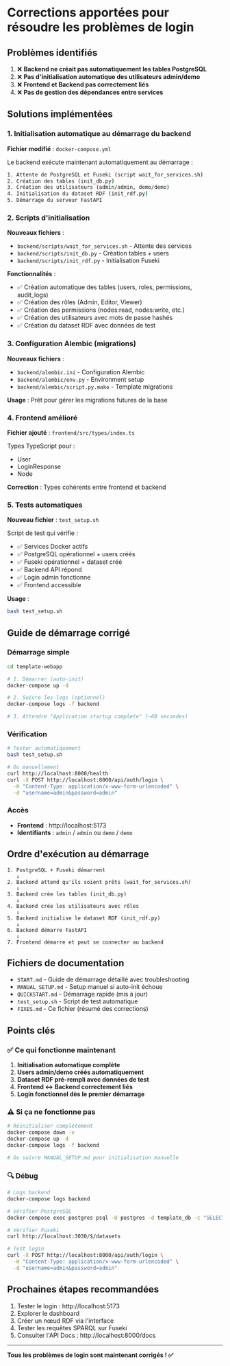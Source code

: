 # Corrections apportées pour résoudre les problèmes de login

## Problèmes identifiés

1. ❌ **Backend ne créait pas automatiquement les tables PostgreSQL**
2. ❌ **Pas d'initialisation automatique des utilisateurs admin/demo**
3. ❌ **Frontend et Backend pas correctement liés**
4. ❌ **Pas de gestion des dépendances entre services**

## Solutions implémentées

### 1. Initialisation automatique au démarrage du backend

**Fichier modifié** : `docker-compose.yml`

Le backend exécute maintenant automatiquement au démarrage :
```bash
1. Attente de PostgreSQL et Fuseki (script wait_for_services.sh)
2. Création des tables (init_db.py)
3. Création des utilisateurs (admin/admin, demo/demo)
4. Initialisation du dataset RDF (init_rdf.py)
5. Démarrage du serveur FastAPI
```

### 2. Scripts d'initialisation

**Nouveaux fichiers** :
- `backend/scripts/wait_for_services.sh` - Attente des services
- `backend/scripts/init_db.py` - Création tables + users
- `backend/scripts/init_rdf.py` - Initialisation Fuseki

**Fonctionnalités** :
- ✅ Création automatique des tables (users, roles, permissions, audit_logs)
- ✅ Création des rôles (Admin, Editor, Viewer)
- ✅ Création des permissions (nodes:read, nodes:write, etc.)
- ✅ Création des utilisateurs avec mots de passe hashés
- ✅ Création du dataset RDF avec données de test

### 3. Configuration Alembic (migrations)

**Nouveaux fichiers** :
- `backend/alembic.ini` - Configuration Alembic
- `backend/alembic/env.py` - Environment setup
- `backend/alembic/script.py.mako` - Template migrations

**Usage** : Prêt pour gérer les migrations futures de la base

### 4. Frontend amélioré

**Fichier ajouté** : `frontend/src/types/index.ts`

Types TypeScript pour :
- User
- LoginResponse
- Node

**Correction** : Types cohérents entre frontend et backend

### 5. Tests automatiques

**Nouveau fichier** : `test_setup.sh`

Script de test qui vérifie :
- ✅ Services Docker actifs
- ✅ PostgreSQL opérationnel + users créés
- ✅ Fuseki opérationnel + dataset créé
- ✅ Backend API répond
- ✅ Login admin fonctionne
- ✅ Frontend accessible

**Usage** :
```bash
bash test_setup.sh
```

## Guide de démarrage corrigé

### Démarrage simple

```bash
cd template-webapp

# 1. Démarrer (auto-init)
docker-compose up -d

# 2. Suivre les logs (optionnel)
docker-compose logs -f backend

# 3. Attendre "Application startup complete" (~60 secondes)
```

### Vérification

```bash
# Tester automatiquement
bash test_setup.sh

# Ou manuellement
curl http://localhost:8000/health
curl -X POST http://localhost:8000/api/auth/login \
  -H "Content-Type: application/x-www-form-urlencoded" \
  -d "username=admin&password=admin"
```

### Accès

- **Frontend** : http://localhost:5173
- **Identifiants** : `admin` / `admin` ou `demo` / `demo`

## Ordre d'exécution au démarrage

```
1. PostgreSQL + Fuseki démarrent
   ↓
2. Backend attend qu'ils soient prêts (wait_for_services.sh)
   ↓
3. Backend crée les tables (init_db.py)
   ↓
4. Backend crée les utilisateurs avec rôles
   ↓
5. Backend initialise le dataset RDF (init_rdf.py)
   ↓
6. Backend démarre FastAPI
   ↓
7. Frontend démarre et peut se connecter au backend
```

## Fichiers de documentation

- `START.md` - Guide de démarrage détaillé avec troubleshooting
- `MANUAL_SETUP.md` - Setup manuel si auto-init échoue
- `QUICKSTART.md` - Démarrage rapide (mis à jour)
- `test_setup.sh` - Script de test automatique
- `FIXES.md` - Ce fichier (résumé des corrections)

## Points clés

### ✅ Ce qui fonctionne maintenant

1. **Initialisation automatique complète**
2. **Users admin/demo créés automatiquement**
3. **Dataset RDF pré-rempli avec données de test**
4. **Frontend ↔ Backend correctement liés**
5. **Login fonctionnel dès le premier démarrage**

### ⚠️ Si ça ne fonctionne pas

```bash
# Réinitialiser complètement
docker-compose down -v
docker-compose up -d
docker-compose logs -f backend

# Ou suivre MANUAL_SETUP.md pour initialisation manuelle
```

### 🔍 Débug

```bash
# Logs backend
docker-compose logs backend

# Vérifier PostgreSQL
docker-compose exec postgres psql -U postgres -d template_db -c "SELECT * FROM users;"

# Vérifier Fuseki
curl http://localhost:3030/$/datasets

# Test login
curl -X POST http://localhost:8000/api/auth/login \
  -H "Content-Type: application/x-www-form-urlencoded" \
  -d "username=admin&password=admin"
```

## Prochaines étapes recommandées

1. Tester le login : http://localhost:5173
2. Explorer le dashboard
3. Créer un nœud RDF via l'interface
4. Tester les requêtes SPARQL sur Fuseki
5. Consulter l'API Docs : http://localhost:8000/docs

---

**Tous les problèmes de login sont maintenant corrigés ! ✅**
